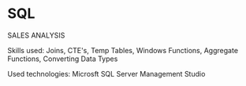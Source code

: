 # SQL

SALES ANALYSIS

Skills used: Joins, CTE's, Temp Tables, Windows Functions, Aggregate Functions, Converting Data Types

Used technologies:
Microsft SQL Server Management Studio

